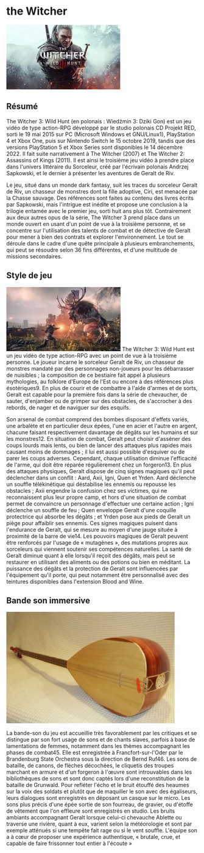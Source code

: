 # the Witcher
![the-witcher](img/thewitcher.jpg)
## Résumé

The Witcher 3: Wild Hunt (en polonais : Wiedźmin 3: Dziki Gon) est un jeu vidéo de type action-RPG développé par le studio polonais CD Projekt RED, sorti le 19 mai 2015 sur PC (Microsoft Windows et GNU/Linux1), PlayStation 4 et Xbox One, puis sur Nintendo Switch le 15 octobre 2019, tandis que des versions PlayStation 5 et Xbox Series sont disponibles le 14 décembre 2022. Il fait suite narrativement à The Witcher (2007) et The Witcher 2: Assassins of Kings (2011). Il est ainsi le troisième jeu vidéo à prendre place dans l'univers littéraire du Sorceleur, créé par l'écrivain polonais Andrzej Sapkowski, et le dernier à présenter les aventures de Geralt de Riv.

Le jeu, situé dans un monde dark fantasy, suit les traces du sorceleur Geralt de Riv, un chasseur de monstres dont la fille adoptive, Ciri, est menacée par la Chasse sauvage. Des références sont faites au contenu des livres écrits par Sapkowski, mais l'intrigue est inédite et propose une conclusion à la trilogie entamée avec le premier jeu, sorti huit ans plus tôt. Contrairement aux deux autres opus de la série, The Witcher 3 prend place dans un monde ouvert en usant d'un point de vue à la troisième personne, et se concentre sur l'utilisation des talents de combat et de détective de Geralt pour mener à bien des contrats et explorer l'environnement. Le tout se déroule dans le cadre d'une quête principale à plusieurs embranchements, qui peut se résoudre selon 36 fins différentes, et d'une multitude de missions secondaires.

## Style de jeu

![thewitcher2](img/thewitcher2.jpg)
The Witcher 3: Wild Hunt est un jeu vidéo de type action-RPG avec un point de vue à la troisième personne. Le joueur incarne le sorceleur Geralt de Riv, un chasseur de monstres mandaté par des personnages non-joueurs pour les débarrasser de nuisibles ; la composition de ce bestiaire fait appel à plusieurs mythologies, au folklore d'Europe de l'Est ou encore à des références plus ésotériques9. En plus de courir et de combattre à l'aide d'armes et de sorts, Geralt est capable pour la première fois dans la série de chevaucher, de sauter, d'enjamber ou de grimper sur des obstacles, de s'accrocher à des rebords, de nager et de naviguer sur des esquifs.

Son arsenal de combat comprend des bombes disposant d'effets variés, une arbalète et en particulier deux épées, l'une en acier et l'autre en argent, chacune faisant respectivement davantage de dégâts sur les humains et sur les monstres12. En situation de combat, Geralt peut choisir d'asséner des coups lourds mais lents, ou bien de lancer des attaques plus rapides mais causant moins de dommages ; il lui est aussi possible d'esquiver ou de parer les coups adverses. Cependant, chaque utilisation diminue l'efficacité de l'arme, qui doit être réparée régulièrement chez un forgeron13. En plus des attaques physiques, Geralt dispose de cinq signes magiques qu'il peut déclencher dans un conflit : Aard, Axii, Igni, Quen et Yrden. Aard déclenche un souffle télékinétique qui déstabilise les ennemis ou repousse les obstacles ; Axii engendre la confusion chez ses victimes, qui ne reconnaissent plus leur propre camp, et hors d'une situation de combat permet de convaincre un personnage d'effectuer une certaine action ; Igni déclenche un souffle de feu ; Quen enveloppe Geralt d'une coquille protectrice qui absorbe les dégâts ; et Yrden pose aux pieds de Geralt un piège pour affaiblir ses ennemis. Ces signes magiques puisent dans l'endurance de Geralt, qui se mesure au moyen d'une jauge située à proximité de la barre de vie14. Les pouvoirs magiques de Geralt peuvent être renforcés par l'usage de « mutagènes », des mutations propres aux sorceleurs qui viennent soutenir ses compétences naturelles. La santé de Geralt diminue quant à elle lorsqu'il reçoit des dégâts, mais peut se restaurer en utilisant des aliments ou des potions ou bien en méditant. La puissance des dégâts et la protection de Geralt sont influencées par l'équipement qu'il porte, qui peut notamment être personnalisé avec des teintures disponibles dans l'extension Blood and Wine.

## Bande son immersive

![instrument](img/Baglama_turc_manche_long.jpg)

La bande-son du jeu est accueillie très favorablement par les critiques et se distingue par son fort usage de sons et de chants slaves, parfois à base de lamentations de femmes, notamment dans les thèmes accompagnant les phases de combat45. Elle est enregistrée à Francfort-sur-l'Oder par le Brandenburg State Orchestra sous la direction de Bernd Ruf46. Les sons de bataille, de canons, de flèches décochées, le cliquetis des troupes marchant en armure et d'un forgeron à l'œuvre sont introuvables dans les bibliothèques de sons et sont donc captés lors d'une reconstitution de la bataille de Grunwald. Pour refléter l'écho et le bruit étouffé des heaumes sur la voix des soldats et plutôt que de maquiller le son avec des égaliseurs, leurs dialogues sont enregistrés en déposant un casque sur le micro. Les sons plus précis d'une épée sortie de son fourreau, de gravier, ou d'étoffe de vêtement que l'on effleure sont enregistrés en studio. Les bruits ambiants accompagnant Geralt lorsque celui-ci chevauche Ablette ou traverse une rivière, quant à eux, varient selon la météorologie et sont par exemple atténués si une tempête fait rage ou si le vent souffle. L'équipe son a à cœur de proposer une expérience authentique, « brutale, crue, et capable de faire frissonner tout entier à l'écoute »